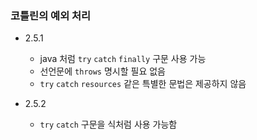 ### 코틀린의 예외 처리

- 2.5.1
    - java 처럼 `try` `catch` `finally` 구문 사용 가능
    - 선언문에 `throws` 명시할 필요 없음
    - `try` `catch` `resources` 같은 특별한 문법은 제공하지 않음

- 2.5.2
    - `try` `catch` 구문을 식처럼 사용 가능함
    
    
